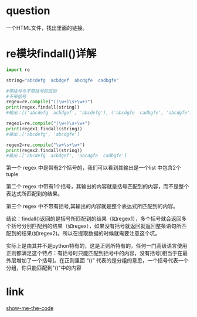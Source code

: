 # question
一个HTML文件，找出里面的链接。

# re模块findall()详解
```python
import re

string="abcdefg  acbdgef  abcdgfe  cadbgfe"

#带括号与不带括号的区别
#不带括号
regex=re.compile("((\w+)\s+\w+)")
print(regex.findall(string))
#输出：[('abcdefg  acbdgef', 'abcdefg'), ('abcdgfe  cadbgfe', 'abcdgfe')]

regex1=re.compile("(\w+)\s+\w+")
print(regex1.findall(string))
#输出：['abcdefg', 'abcdgfe']

regex2=re.compile("\w+\s+\w+")
print(regex2.findall(string))
#输出：['abcdefg  acbdgef', 'abcdgfe  cadbgfe']
```
第一个 regex 中是带有2个括号的，我们可以看到其输出是一个list 中包含2个 tuple 

第二个 regex 中带有1个括号，其输出的内容就是括号匹配到的内容，而不是整个表达式所匹配到的结果。

第三个 regex 中不带有括号,其输出的内容就是整个表达式所匹配到的内容。


结论：findall()返回的是括号所匹配到的结果（如regex1），多个括号就会返回多个括号分别匹配到的结果（如regex），如果没有括号就返回就返回整条语句所匹配到的结果(如regex2)。所以在提取数据的时候就需要注意这个坑。

实际上是由其并不是python特有的，这是正则所特有的，任何一门高级语言使用正则都满足这个特点：有括号时只能匹配到括号中的内容，没有括号[相当于在最外层增加了一个括号]。在正则里面 “()” 代表的是分组的意思，一个括号代表一个分组，你只能匹配到"()"中的内容

# link
[show-me-the-code](https://github.com/Yixiaohan/show-me-the-code)


